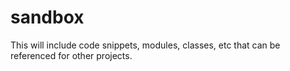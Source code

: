 # sandbox
This will include code snippets, modules, classes, etc that can be referenced for other projects.
